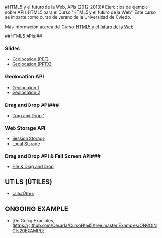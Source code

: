 #HTML5 y el futuro de la Web, APIs (2012-2013)#
Ejercicios de ejemplo sobre APIs HTML5 para el Curso "HTML5 y el futuro de la Web". Este curso se imparte como curso de verano de la Universidad de Oviedo.

Más información acerca del Curso: [HTML5 y el futuro de la Web](https://directo.uniovi.es/postgrado/cabecera_ep.asp?Curso=2012&IdPrograma=8947)

##HTML5 APIs:##

### Slides ###

 - [Geolocation (PDF)](https://github.com/Cesarla/Curso-Html5-2013/tree/master/Slides/Slides.pdf)
 - [Geolocation (PPTX)](https://github.com/Cesarla/Curso-Html5-2013/tree/master/Slides/Slides.pptx)

### Geolocation API ###

 - [Geolocation 1](https://github.com/Cesarla/Curso-Html5-2013/tree/master/Examples/Geolocation%20API/Geolocation%201)
 - [Geolocation 2](https://github.com/Cesarla/Curso-Html5-2013/tree/master/Examples/Geolocation%20API/Geolocation%202)
 
### Drag and Drop API###

 - [Drag and Drop 1](https://github.com/Cesarla/Curso-Html5-2013/tree/master/Examples/DnD%20API)

### Web Storage API ###
 - [Session Storage](https://github.com/Cesarla/Curso-Html5-2013/tree/master/Examples/Web%20Storage%20API/Session%20Storage)
 - [Local Storage](https://github.com/Cesarla/Curso-Html5-2013/tree/master/Examples/Web%20Storage%20API/Local%20Storage)

### Drag and Drop API & Full Screen API###

 - [File & Drag and Drop](https://github.com/Cesarla/Curso-Html5-2013/tree/master/Examples/FILE%20%26%20Full%20Screen%20APIs)
 
## UTILS (ÚTILES) ##
 - [Utils/Útiles](https://github.com/Cesarla/CursoHtml5/tree/master/Utils)
 
## ONGOING EXAMPLE ##
 - [On Going Examples](https://github.com/Cesarla/CursoHtml5/tree/master/Examples/ONGOING%20EXAMPLE
